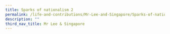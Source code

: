 ```yaml
---
title: Sparks of nationalism 2
permalink: /life-and-contributions/Mr-Lee-and-Singapore/Sparks-of-nationalism-2
description: ""
third_nav_title: Mr Lee & Singapore
---
```

